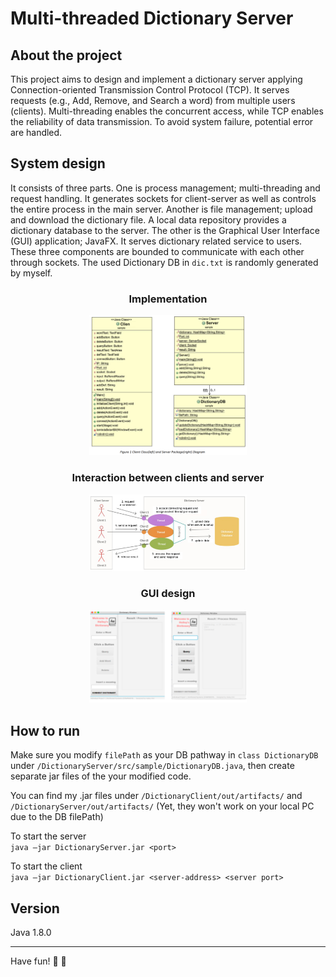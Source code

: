 # Multi-threaded Dictionary Server

## About the project

This project aims to design and implement a dictionary server applying Connection-oriented Transmission Control Protocol (TCP). It serves requests (e.g., Add, Remove, and Search a word) from multiple users (clients). Multi-threading enables the concurrent access, while TCP enables the reliability of data transmission. To avoid system failure, potential error are handled.

## System design

It consists of three parts. One is process management; multi-threading and request handling. It generates sockets for client-server as well as controls the entire process in the main server. Another is file management; upload and download the dictionary file. A local data repository provides a dictionary database to the server. The other is the Graphical User Interface (GUI) application; JavaFX. It serves dictionary related service to users. These three components are bounded to communicate with each other through sockets. The used Dictionary DB in `dic.txt` is randomly generated by myself.

<div align="center">
  
### Implementation
<img src="img/class.png" width= "50%">

### Interaction between clients and server
<img src="img/interaction.png" width= "50%">

### GUI design

<img src="img/gui.png" width= "50%">

</div> 
  
## How to run
Make sure you modify `filePath` as your DB pathway in `class DictionaryDB` under `/DictionaryServer/src/sample/DictionaryDB.java`, then create separate jar files of the your modified code.

You can find my .jar files under `/DictionaryClient/out/artifacts/` and `/DictionaryServer/out/artifacts/` (Yet, they won't work on your local PC due to the DB filePath)

To start the server<br>
`java –jar DictionaryServer.jar <port>`

To start the client<br>
`java –jar DictionaryClient.jar <server-address> <server port>`
  
## Version 

Java 1.8.0 

----

Have fun! 🔎 📙
